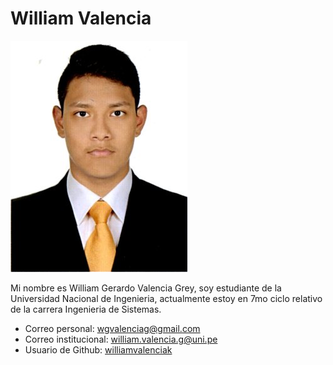 # William Valencia

![William Valencia](William.jpg)

Mi nombre es William Gerardo Valencia Grey, soy estudiante de la Universidad Nacional de Ingenieria, actualmente estoy en 7mo ciclo relativo de la carrera Ingenieria de Sistemas.

- Correo personal: wgvalenciag@gmail.com
- Correo institucional: william.valencia.g@uni.pe
- Usuario de Github: [williamvalenciak](https://github.com/williamvalenciaK)
